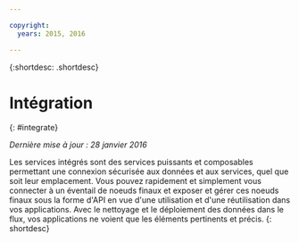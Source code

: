 ```yaml
---

copyright:
  years: 2015, 2016

---
```



{:shortdesc: .shortdesc} 

# Intégration
{: #integrate}

*Dernière mise à jour : 28 janvier 2016*

Les services intégrés sont des services puissants et composables permettant une connexion sécurisée aux données et aux services, quel que
soit leur emplacement. Vous pouvez rapidement et simplement vous connecter à un éventail de noeuds finaux et exposer et gérer ces noeuds finaux sous la forme d'API
en vue d'une utilisation et d'une réutilisation dans vos applications. Avec le nettoyage et le déploiement des données dans le flux, vos applications ne voient que les éléments pertinents et précis.
{: shortdesc}


